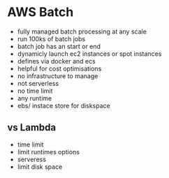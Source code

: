 # AWS Batch
- fully managed batch processing at any scale
- run 100ks  of batch jobs
- batch job has an start or end
- dynamicly launch ec2 instances or spot instances
- defines via docker and ecs
- helpful for cost optimisations
- no infrastructure to manage
- not serverless
- no time limit
- any runtime
- ebs/ instace store for diskspace
## vs Lambda
- time limit
- limit runtimes options
- serveress
- limit disk space